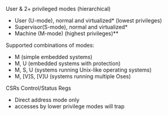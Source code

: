 User & 2+ privileged modes (hierarchical)
- User (U-mode), normal and virtualized* (lowest privileges)
- Supervisor(S-mode), normal and virtualized*
- Machine (M-mode) (highest privileges)**  

Supported combinations of modes:
- M (simple embedded systems)
- M, U (embedded systems with protection)
- M, S, U (systems running Unix-like operating systems)
- M, [V]S, [V]U (systems running multiple Oses)

CSRs Control/Status Regs  
- Direct address mode only
- accesses by lower privilege modes will trap
